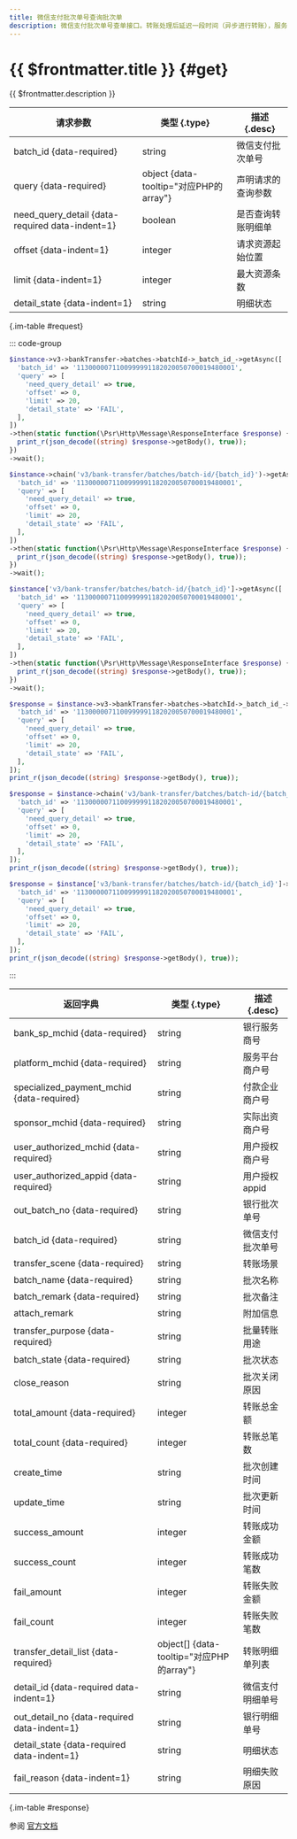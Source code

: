 ```yaml
---
title: 微信支付批次单号查询批次单
description: 微信支付批次单号查单接口。转账处理后延迟一段时间（异步进行转账），服务商可以通过该接口查询转账批次单以及指定状态的转账明细单。
---
```


# {{ $frontmatter.title }} {#get}

{{ $frontmatter.description }}

| 请求参数 | 类型 {.type} | 描述 {.desc}
| --- | --- | ---
| batch_id {data-required} | string | 微信支付批次单号
| query {data-required} | object {data-tooltip="对应PHP的array"} | 声明请求的查询参数
| need_query_detail {data-required data-indent=1} | boolean | 是否查询转账明细单
| offset {data-indent=1} | integer | 请求资源起始位置
| limit {data-indent=1} | integer | 最大资源条数
| detail_state {data-indent=1} | string | 明细状态

{.im-table #request}

::: code-group

```php [异步纯链式]
$instance->v3->bankTransfer->batches->batchId->_batch_id_->getAsync([
  'batch_id' => '1130000071100999991182020050700019480001',
  'query' => [
    'need_query_detail' => true,
    'offset' => 0,
    'limit' => 20,
    'detail_state' => 'FAIL',
  ],
])
->then(static function(\Psr\Http\Message\ResponseInterface $response) {
  print_r(json_decode((string) $response->getBody(), true));
})
->wait();
```

```php [异步声明式]
$instance->chain('v3/bank-transfer/batches/batch-id/{batch_id}')->getAsync([
  'batch_id' => '1130000071100999991182020050700019480001',
  'query' => [
    'need_query_detail' => true,
    'offset' => 0,
    'limit' => 20,
    'detail_state' => 'FAIL',
  ],
])
->then(static function(\Psr\Http\Message\ResponseInterface $response) {
  print_r(json_decode((string) $response->getBody(), true));
})
->wait();
```

```php [异步属性式]
$instance['v3/bank-transfer/batches/batch-id/{batch_id}']->getAsync([
  'batch_id' => '1130000071100999991182020050700019480001',
  'query' => [
    'need_query_detail' => true,
    'offset' => 0,
    'limit' => 20,
    'detail_state' => 'FAIL',
  ],
])
->then(static function(\Psr\Http\Message\ResponseInterface $response) {
  print_r(json_decode((string) $response->getBody(), true));
})
->wait();
```

```php [同步纯链式]
$response = $instance->v3->bankTransfer->batches->batchId->_batch_id_->get([
  'batch_id' => '1130000071100999991182020050700019480001',
  'query' => [
    'need_query_detail' => true,
    'offset' => 0,
    'limit' => 20,
    'detail_state' => 'FAIL',
  ],
]);
print_r(json_decode((string) $response->getBody(), true));
```

```php [同步声明式]
$response = $instance->chain('v3/bank-transfer/batches/batch-id/{batch_id}')->get([
  'batch_id' => '1130000071100999991182020050700019480001',
  'query' => [
    'need_query_detail' => true,
    'offset' => 0,
    'limit' => 20,
    'detail_state' => 'FAIL',
  ],
]);
print_r(json_decode((string) $response->getBody(), true));
```

```php [同步属性式]
$response = $instance['v3/bank-transfer/batches/batch-id/{batch_id}']->get([
  'batch_id' => '1130000071100999991182020050700019480001',
  'query' => [
    'need_query_detail' => true,
    'offset' => 0,
    'limit' => 20,
    'detail_state' => 'FAIL',
  ],
]);
print_r(json_decode((string) $response->getBody(), true));
```

:::

| 返回字典 | 类型 {.type} | 描述 {.desc}
| --- | --- | ---
| bank_sp_mchid {data-required} | string | 银行服务商号
| platform_mchid {data-required} | string | 服务平台商户号
| specialized_payment_mchid {data-required} | string | 付款企业商户号
| sponsor_mchid {data-required} | string | 实际出资商户号
| user_authorized_mchid {data-required} | string | 用户授权商户号
| user_authorized_appid {data-required} | string | 用户授权appid
| out_batch_no {data-required} | string | 银行批次单号
| batch_id {data-required} | string | 微信支付批次单号
| transfer_scene {data-required} | string | 转账场景
| batch_name {data-required} | string | 批次名称
| batch_remark {data-required} | string | 批次备注
| attach_remark | string | 附加信息
| transfer_purpose {data-required} | string | 批量转账用途
| batch_state {data-required} | string | 批次状态
| close_reason | string | 批次关闭原因
| total_amount {data-required} | integer | 转账总金额
| total_count {data-required} | integer | 转账总笔数
| create_time | string | 批次创建时间
| update_time | string | 批次更新时间
| success_amount | integer | 转账成功金额
| success_count | integer | 转账成功笔数
| fail_amount | integer | 转账失败金额
| fail_count | integer | 转账失败笔数
| transfer_detail_list {data-required} | object[] {data-tooltip="对应PHP的array"} | 转账明细单列表
| detail_id {data-required data-indent=1} | string | 微信支付明细单号
| out_detail_no {data-required data-indent=1} | string | 银行明细单号
| detail_state {data-required data-indent=1} | string | 明细状态
| fail_reason {data-indent=1} | string | 明细失败原因

{.im-table #response}

参阅 [官方文档](https://pay.weixin.qq.com/wiki/doc/apiv3_partner/Offline/apis/chapter4_2_2.shtml)
